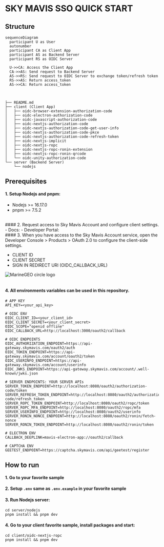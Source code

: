 # SKY MAVIS SSO QUICK START


## Structure 

```mermaid
sequenceDiagram
  participant U as User
  autonumber
  participant CA as Client App
  participant AS as Backend Server
  participant RS as OIDC Server

  U->>CA: Access the Client App
  CA->>AS: Send request to Backend Server
  AS->>RS: Send request to OIDC Server to exchange token/refresh token
  RS->>AS: Return access_token
  AS->>CA: Return access_token
```

<br/>

```
├── README.md
├── client (Client App)
│   ├── oidc-browser-extension-authorization-code
│   ├── oidc-electron-authorization-code
│   ├── oidc-javascript-authorization-code
│   ├── oidc-nextjs-authorization-code
│   ├── oidc-nextjs-authorization-code-get-user-info
│   ├── oidc-nextjs-authorization-code-pkce
│   ├── oidc-nextjs-authorization-code-refresh-token
│   ├── oidc-nextjs-implicit
│   ├── oidc-nextjs-ropc
│   ├── oidc-nextjs-ropc-ronin-extension
│   ├── oidc-nextjs-ropc-ronin-qrcode
│   └── oidc-unity-authorization-code
└── server (Backend Server)
    └── nodejs
```


## Prerequisites

#### 1. Setup Nodejs and pnpm:
   - Nodejs >= 16.17.0
   - pnpm >= 7.5.2
<br/>
#### 2. Request access to Sky Mavis Account and configure client settings.
   - Docs: <https://docs.skymavis.com/docs/sma-get-started>
   - Developer Portal: <https://developers.skymavis.com/>
<br/>
#### 3. When you have access to the Sky Mavis Account service, open the Developer Console > Products > OAuth 2.0 to configure the client-side settings.

   - CLIENT ID
   - CLIENT SECRET
   - SIGN IN REDIRECT URI (OIDC_CALLBACK_URL)

<img style="margin-bottom: 16px;" src="https://files.readme.io/284792b-small-app-oauth-configuration.png" alt="MarineGEO circle logo"/>

#### 4. All environments variables can be used in this repository.

```shell
# APP KEY
API_KEY=<your_api_key>

# OIDC ENV
OIDC_CLIENT_ID=<your_client_id>
OIDC_CLIENT_SECRET=<your_client_secret>
OIDC_SCOPE="openid offline"
OIDC_CALLBACK_URL=http://localhost:3000/oauth2/callback

# OIDC ENDPOINTS
OIDC_AUTHORIZATION_ENDPOINT=https://api-gateway.skymavis.com/oauth2/auth
OIDC_TOKEN_ENDPOINT=https://api-gateway.skymavis.com/account/oauth2/token
OIDC_USERINFO_ENDPOINT=https://api-gateway.skymavis.com/account/userinfo
OIDC_JWKS_ENDPOINT=https://api-gateway.skymavis.com/account/.well-known/jwks.json

# SERVER ENDPOINTS: YOUR SERVER APIs
SERVER_TOKEN_ENDPOINT=http://localhost:8080/oauth2/authorization-code/token
SERVER_REFRESH_TOKEN_ENDPOINT=http://localhost:8080/oauth2/authorization-code/refresh_token
SERVER_ROPC_TOKEN_ENDPOINT=http://localhost:8080/oauth2/ropc/token
SERVER_ROPC_MFA_ENDPOINT=http://localhost:8080/oauth2/ropc/mfa
SERVER_USERINFO_ENDPOINT=http://localhost:8080/oauth2/userinfo
SERVER_RONIN_NONCE_ENDPOINT=http://localhost:8080/oauth2/ronin/fetch-nonce
SERVER_RONIN_TOKEN_ENDPOINT=http://localhost:8080/oauth2/ronin/token

# ELECTRON ENV
CALLBACK_DEEPLINK=mavis-electron-app://oauth2/callback

# CAPTCHA ENV
GEETEST_ENDPOINT=https://captcha.skymavis.com/api/geetest/register
```

## How to run

#### 1. Go to your favorite sample

#### 2. Setup ```.env``` same as ```.env.example``` in your favorite sample

#### 3. Run Nodejs server:

```shell
cd server/nodejs
pnpm install && pnpm dev
```

#### 4. Go to your client favorite sample, install packages and start:

```shell
cd client/oidc-nextjs-ropc
pnpm install && pnpm dev
```
